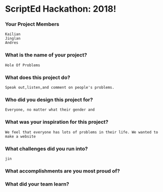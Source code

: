 # ScriptEd Hackathon: 2018!

### Your Project Members
    Kailian
    Jinglan
    Andres

### What is the name of your project?    
    Hole Of Problems
### What does this project do?
    Speak out,listen,and comment on people's problems.

### Who did you design this project for?
    Everyone, no matter what their gender and       
### What was your inspiration for this project?
    We feel that everyone has lots of problems in their life. We wanted to make a website 

### What challenges did you run into?
    jin
### What accomplishments are you most proud of?

### What did your team learn?








